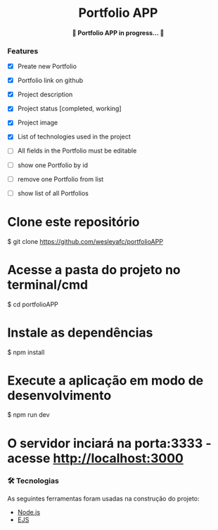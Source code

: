<h1 align="center">
   Portfolio APP
</h1>

<h4 align="center"> 
	🚧  Portfolio APP in progress...  🚧
</h4>


### Features

- [x] Preate new Portfolio
- [x] Portfolio link on github
- [x] Project description
- [x] Project status [completed, working]
- [x] Project image
- [x] List of technologies used in the project
 
- [ ] All fields in the Portfolio must be editable

- [ ] show one Portfolio by id
- [ ] remove one Portfolio from list
- [ ] show list of all Portfolios 


# Clone este repositório
$ git clone <https://github.com/wesleyafc/portfolioAPP>

# Acesse a pasta do projeto no terminal/cmd
$ cd portfolioAPP

# Instale as dependências
$ npm install

# Execute a aplicação em modo de desenvolvimento
$ npm run dev

# O servidor inciará na porta:3333 - acesse <http://localhost:3000> 

### 🛠 Tecnologias

As seguintes ferramentas foram usadas na construção do projeto:

- [Node.js](https://nodejs.org/en/)
- [EJS](https://ejs.co/)